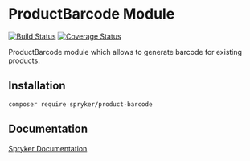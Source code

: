 # ProductBarcode Module
[![Build Status](https://travis-ci.org/spryker/product-barcode.svg)](https://travis-ci.org/spryker/product-barcode)
[![Coverage Status](https://coveralls.io/repos/github/spryker/product-barcode/badge.svg)](https://coveralls.io/github/spryker/product-barcode)

ProductBarcode module which allows to generate barcode for existing products.

## Installation

```
composer require spryker/product-barcode
```

## Documentation

[Spryker Documentation](https://academy.spryker.com/developing_with_spryker/module_guide/modules.html)
